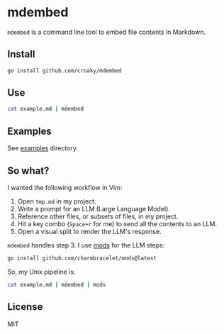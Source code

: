 # mdembed

`mdembed` is a command line tool to embed file contents in Markdown.

## Install

```bash
go install github.com/croaky/mdembed
```

## Use

```bash
cat example.md | mdembed
```

## Examples

See [examples](https://github.com/croaky/mdembed/tree/main/examples) directory.

## So what?

I wanted the following workflow in Vim:

1. Open `tmp.md` in my project.
2. Write a prompt for an LLM (Large Language Model).
3. Reference other files, or subsets of files, in my project.
4. Hit a key combo (`Space+r` for me) to send all the contents to an LLM.
5. Open a visual split to render the LLM's response.

`mdembed` handles step 3.
I use [mods](https://github.com/charmbracelet/mods) for the LLM steps:

```bash
go install github.com/charmbracelet/mods@latest
```

So, my Unix pipeline is:

```bash
cat example.md | mdembed | mods
```

## License

MIT
